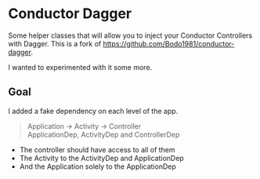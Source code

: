 # Conductor Dagger
Some helper classes that will allow you to inject your Conductor Controllers with Dagger.
This is a fork of https://github.com/Bodo1981/conductor-dagger.

I wanted to experimented with it some more.

## Goal
I added a fake dependency on each level of the app.

> Application -> Activity -> Controller  
> ApplicationDep, ActivityDep and ControllerDep

* The controller should have access to all of them
* The Activity to the ActivityDep and ApplicationDep
* And the Application solely to the ApplicationDep
